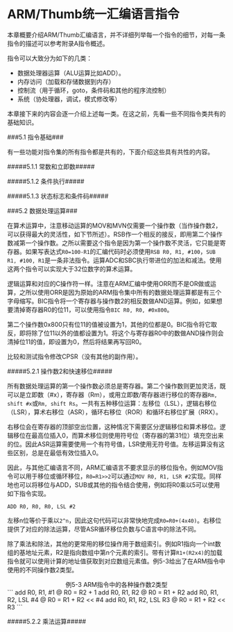 # ARM/Thumb统一汇编语言指令

本章概要介绍ARM/Thumb汇编语言，并不详细列举每一个指令的细节，对每一条指令的描述可以参考附录A指令概述。

指令可以大致分为如下的几类：

* 数据处理器运算（ALU运算比如ADD）。
* 内存访问（加载和存储数据到内存）
* 控制流（用于循环，goto，条件码和其他的程序流控制）
* 系统（协处理器，调试，模式修改等）

本章接下来的内容会逐一介绍上述每一类。在这之前，先看一些不同指令类共有的基础知识。

###5.1 指令基础###

有一些功能对指令集的所有指令都是共有的，下面介绍这些具有共性的内容。

#####5.1.1 常数和立即数#####



#####5.1.2 条件执行#####


#####5.1.3 状态标志和条件码#####

###5.2 数据处理运算###

在算术运算中，注意移动运算的MOV和MVN仅需要一个操作数（当作操作数2，可以获得最大的灵活性，如下节所述）。RSB作一个相反的接反，即用第二个操作数减第一个操作数。之所以需要这个指令是因为第一个操作数不灵活，它只能是寄存器。如果写表达式`R0=100-R1`的汇编代码时必须使用`RSB R0, R1, #100`，`SUB R1, #100, R1`是一条非法指令。运算ADC和SBC执行带进位的加法和减法。使用这两个指令可以实现大于32位数字的算术运算。

逻辑运算和对应的C操作符一样。注意在ARM汇编中使用ORR而不是OR做或运算，之所以使用ORR是因为原始的ARM指令集中所有的数据处理运算都是有三个字母缩写。BIC指令将一个寄存器与操作数2的相反数做AND运算。例如，如果想要清掉寄存器R0的位11，可以使用指令`BIC R0, R0, #0x800`。

第二个操作数0x800只有位11的值被设置为1，其他的位都是0。BIC指令将它取反，即将除了位11以外的值都设置为1。将这个与寄存器R0中的数做AND操作则会清掉位11的值，即设置为0，然后将结果再写回R0。

比较和测试指令修改CPSR（没有其他的副作用）。

#####5.2.1 操作数2和快速移位#####

所有数据处理运算的第一个操作数必须总是寄存器。第二个操作数则更加灵活，既可以是立即数（#x），寄存器（Rm），或用立即数/寄存器进行移位的寄存器`Rm, shift #x`或`Rm, shift Rs`。一共有五种移位运算：左移位（LSL），逻辑右移位（LSR），算术右移位（ASR），循环右移位（ROR）和循环右移位扩展（RRX）。

右移位会在寄存器的顶部空出位置，这种情况下需要区分逻辑移位和算术移位。逻辑移位在最高位插入0，而算术移位则使用符号位（寄存器的第31位）填充空出来的位。因此ASR运算需要使用一个有符号值，LSR使用无符号值。左移运算没有这些区别，总是在最低有效位插入0。

因此，与其他汇编语言不同，ARM汇编语言不要求显示的移位指令。例如MOV指令可以用于移位或循环移位，`R0=R1>>2`可以通过`MOV R0, R1, LSR #2`实现。同样地也可以将移位与ADD，SUB或其他的指令结合使用，例如将R0乘以5可以使用如下指令实现。

```
ADD R0, R0, R0, LSL #2
```

左移n位等价于乘以`2^n`，因此这句代码可以非常快地完成`R0=R0+(4x40)`。右移位提供了对应的除法运算，尽管ASR循环移位负数与C语言中的除法不同。

除了乘法和除法，其他的更常用的移位操作用于数组索引。例如R1指向一个int数组的基地址元素，R2是指向数组中第n个元素的索引。带有计算`R1+(R2x4)`的加载指令就可以使用计算的地址值获取到对应数组元素值。例5-3给出了在ARM指令中使用的不同操作数2类型。

<div align="center">例5-3 ARM指令中的各种操作数2类型</div>
```
add 	R0, R1, #1			@ R0 = R2 + 1
add 	R0, R1, R2			@ R0 = R1 + R2
add		R0, R1, R2, LSL #4	@ R0 = R1 + R2 << #4
add		R0, R1, R2, LSL R3	@ R0 = R1 + R2 << R3
```

#####5.2.2 乘法运算#####


